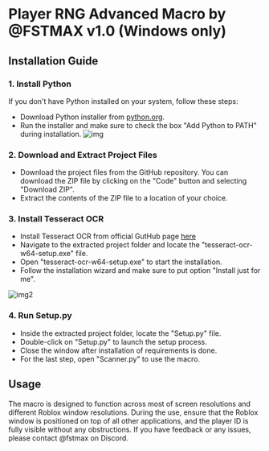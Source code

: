 # Player RNG Advanced Macro by @FSTMAX v1.0 (Windows only)

## Installation Guide

### 1. Install Python

If you don't have Python installed on your system, follow these steps:

- Download Python installer from [python.org](https://www.python.org/downloads/).
- Run the installer and make sure to check the box "Add Python to PATH" during installation. ![img](https://i.imgur.com/AuJ0aeu.png)

### 2. Download and Extract Project Files

- Download the project files from the GitHub repository. You can download the ZIP file by clicking on the "Code" button and selecting "Download ZIP".
- Extract the contents of the ZIP file to a location of your choice.

### 3. Install Tesseract OCR

- Install Tesseract OCR from official GutHub page [here](https://github.com/UB-Mannheim/tesseract/wiki)
- Navigate to the extracted project folder and locate the "tesseract-ocr-w64-setup.exe" file.
- Open "tesseract-ocr-w64-setup.exe" to start the installation.
- Follow the installation wizard and make sure to put option "Install just for me".

![img2](https://i.imgur.com/yQ9dNug.png)

### 4. Run Setup.py

- Inside the extracted project folder, locate the "Setup.py" file.
- Double-click on "Setup.py" to launch the setup process.
- Close the window after installation of requirements is done.
- For the last step, open "Scanner.py" to use the macro.

## Usage

The macro is designed to function across most of screen resolutions and different Roblox window resolutions. During the use, ensure that the Roblox window is positioned on top of all other applications, and the player ID is fully visible without any obstructions. 
If you have feedback or any issues, please contact @fstmax on Discord.

